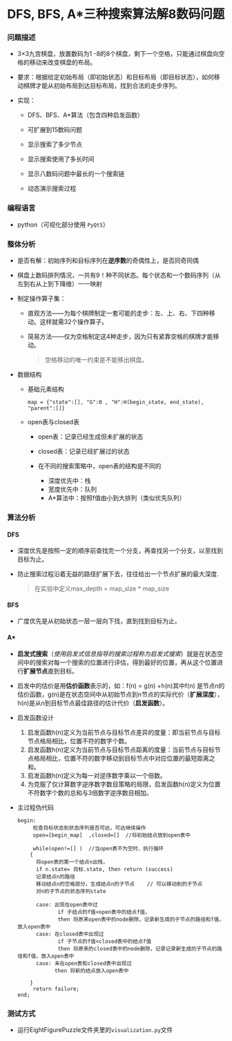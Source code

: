 # DFS, BFS, A*三种搜索算法解8数码问题

### 问题描述

- 3×3九宫棋盘，放置数码为1 -8的8个棋盘，剩下一个空格，只能通过棋盘向空格的移动来改变棋盘的布局。

- 要求：根据给定初始布局（即初始状态）和目标布局（即目标状态），如何移动棋牌才能从初始布局到达目标布局，找到合法的走步序列。

- 实现：

  - DFS、BFS、A*算法（包含四种启发函数）
  - 可扩展到15数码问题

  - 显示搜索了多少节点
  - 显示搜索使用了多长时间
  - 显示八数码问题中最长的一个搜索链
  - 动态演示搜索过程

### 编程语言

- python（可视化部分使用 `PyQt5`）

### 整体分析

- 是否有解：初始序列和目标序列在**逆序数**的奇偶性上，是否同奇同偶

- 棋盘上数码排列情况，一共有9！种不同状态。每个状态和一个数码序列（从左到右从上到下降维）一一映射

- 制定操作算子集：

  - 直观方法——为每个棋牌制定一套可能的走步：左、上、右、下四种移动。这样就需32个操作算子。

  - 简易方法——仅为空格制定这4种走步，因为只有紧靠空格的棋牌才能移动。

    > 空格移动的唯一约束是不能移出棋盘。 

- 数据结构

  - 基础元素结构

    `map = {"state":[], "G":0 , "H":H(begin_state, end_state), "parent":[]}`

  - open表与closed表

    - open表：记录已经生成但未扩展的状态

    - closed表：记录已经扩展过的状态

    - 在不同的搜索策略中，open表的结构是不同的
      - 深度优先中：栈
      - 宽度优先中：队列
      - A*算法中：按照f值由小到大排列（类似优先队列）

### 算法分析

#### DFS

- 深度优先是按照一定的顺序前查找完一个分支，再查找另一个分支，以至找到目标为止。

- 防止搜索过程沿着无益的路径扩展下去，往往给出一个节点扩展的最大深度.

  > 在实验中定义max_depth = map_size * map_size

#### BFS

- 广度优先是从初始状态一层一层向下找，直到找到目标为止。

#### A*

- **启发式搜索**（*使用启发式信息指导的搜索过程称为启发式搜索*）就是在状态空间中的搜索对每一个搜索的位置进行评估，得到最好的位置，再从这个位置进行**扩展节点**直到目标。

- 启发中的估价是用**估价函数**表示的，如：f(n) = g(n) +h(n)其中f(n) 是节点n的估价函数，g(n)是在状态空间中从初始节点到n节点的实际代价（**扩展深度**），h(n)是从n到目标节点最佳路径的估计代价（**启发函数**）。

- 启发函数设计

  1. 启发函数h(n)定义为当前节点与目标节点差异的度量：即当前节点与目标节点格局相比，位置不符的数字个数。
  2. 启发函数h(n)定义为当前节点与目标节点距离的度量：当前节点与目标节点格局相比，位置不符的数字移动到目标节点中对应位置的最短距离之和。
  3. 启发函数h(n)定义为每一对逆序数字乘以一个倍数。
  4. 为克服了仅计算数字逆序数字数目策略的局限，启发函数h(n)定义为位置不符数字个数的总和与3倍数字逆序数目相加。

- 主过程伪代码

  ```
  begin: 
       检查目标状态到状态序列是否可达，可达继续操作
       open=[begin_map]  ,closed=[]  //将初始结点放到open表中
   
       while(open!=[] )  //当open表不为空时，执行循环
      {
        将open表的第一个结点n出栈，
        if n.state= 目标.state, then return (success)
        记录结点n的路径
        移动结点n的空格部分，生成结点n的子节点    // 可以移动到的子节点
        对n的子节点的状态序列state
        
        case: 出现在open表中过
               if 子结点的f值<open表中的结点f值，
               then 将原来open表中的node删除，记录新生成的子节点的路径和f值，放入open表中
        case: 在closed表中出现过
               if 子节点的f值<closed表中的结点f值
               then 将原来的closed表中的node删除，记录记录新生成的子节点的路径和f值，放入open表中
        case: 未在open表和closed表中出现过
              then 将新的结点放入open表中
   
      }
       return failure;
  end;
  ```

### 测试方式

- 运行EightFigurePuzzle文件夹里的`visualization.py`文件
